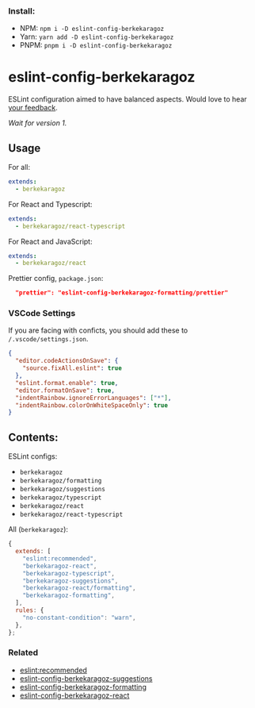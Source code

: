 ### Install:

- NPM: `npm i -D eslint-config-berkekaragoz`
- Yarn: `yarn add -D eslint-config-berkekaragoz`
- PNPM: `pnpm i -D eslint-config-berkekaragoz`

# eslint-config-berkekaragoz

ESLint configuration aimed to have balanced aspects. Would love to hear [your feedback](https://github.com/BerkeKaragoz/eslint-config/issues/new?assignees=&labels=feedback&template=feedback.md&title=).

_Wait for version 1._

## Usage

For all:

```yaml
extends:
  - berkekaragoz
```

For React and Typescript:

```yaml
extends:
  - berkekaragoz/react-typescript
```

For React and JavaScript:

```yaml
extends:
  - berkekaragoz/react
```

Prettier config, `package.json`:

```json
  "prettier": "eslint-config-berkekaragoz-formatting/prettier"
```

### VSCode Settings

If you are facing with conficts, you should add these to `/.vscode/settings.json`.

```json
{
  "editor.codeActionsOnSave": {
    "source.fixAll.eslint": true
  },
  "eslint.format.enable": true,
  "editor.formatOnSave": true,
  "indentRainbow.ignoreErrorLanguages": ["*"],
  "indentRainbow.colorOnWhiteSpaceOnly": true
}
```

## Contents:

ESLint configs:

- `berkekaragoz`
- `berkekaragoz/formatting`
- `berkekaragoz/suggestions`
- `berkekaragoz/typescript`
- `berkekaragoz/react`
- `berkekaragoz/react-typescript`

All (`berkekaragoz`):

```js
{
  extends: [
    "eslint:recommended",
    "berkekaragoz-react",
    "berkekaragoz-typescript",
    "berkekaragoz-suggestions",
    "berkekaragoz-react/formatting",
    "berkekaragoz-formatting",
  ],
  rules: {
    "no-constant-condition": "warn",
  },
};
```

### Related

- [eslint:recommended](https://github.com/eslint/eslint/blob/main/conf/eslint-recommended.js)
- [eslint-config-berkekaragoz-suggestions](https://www.npmjs.com/package/eslint-config-berkekaragoz-suggestions)
- [eslint-config-berkekaragoz-formatting](https://www.npmjs.com/package/eslint-config-berkekaragoz-formatting)
- [eslint-config-berkekaragoz-react](https://www.npmjs.com/package/eslint-config-berkekaragoz-react)
